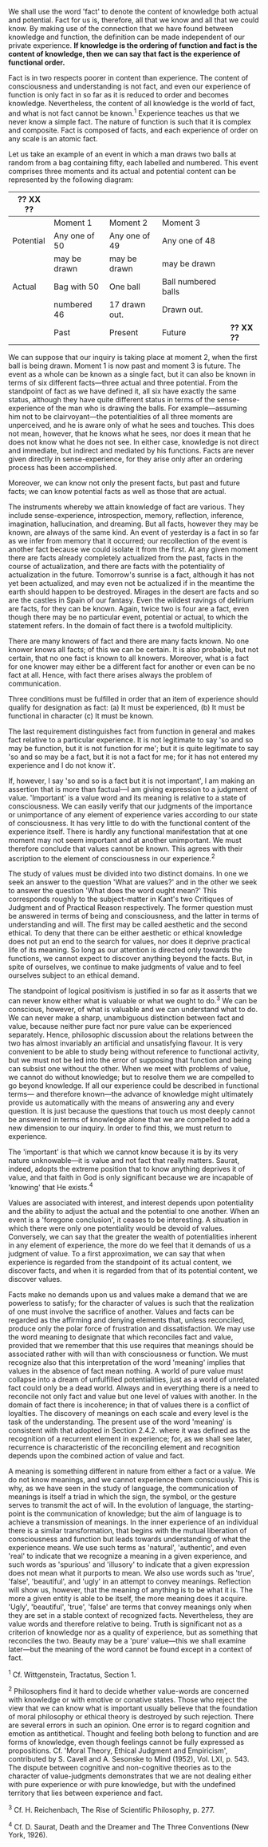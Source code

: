 We shall use the word 'fact' to denote the content of knowledge both actual and potential. Fact for us is, therefore, all that we know and all that we could know. By making use of the connection that we have found between knowledge and function, the definition can be made independent of our private experience. **If knowledge is the ordering of function and fact is the content of knowledge, then we can say that fact is the experience of functional order.**  

Fact is in two respects poorer in content than experience. The content of consciousness and understanding is not fact, and even our experience of function is only fact in so far as it is reduced to order and becomes knowledge. Nevertheless, the content of all knowledge is the world of fact, and what is not fact cannot be known.<sup>1</sup> Experience teaches us that we never know a simple fact. The nature of function is such that it is complex and composite. Fact is composed of facts, and each experience of order on any scale is an atomic fact. 

Let us take an example of an event in which a man draws two balls at random from a bag containing fifty, each labelled and numbered. This event comprises three moments and its actual and potential content can be represented by the following diagram: 

| ?? XX ??  |               |               |                     |              |
| --------- | ------------- | ------------- | ------------------- | ------------ |
|           | Moment 1      | Moment 2      | Moment 3            |              |
| Potential | Any one of 50 | Any one of 49 | Any one of 48       |              |
|           | may be drawn  | may be drawn  | may be drawn        |              |
| Actual    | Bag with 50   | One ball      | Ball numbered balls |              |
|           | numbered 46   | 17 drawn out. | Drawn out.          |              |
|           | Past          | Present       | Future              | **?? XX ??** |

We can suppose that our inquiry is taking place at moment 2, when the first ball is being drawn. Moment 1 is now past and moment 3 is future. The event as a whole can be known as a single fact, but it can also be known in terms of six different facts—three actual and three potential. From the standpoint of fact as we have defined it, all six have exactly the same status, although they have quite different status in terms of the sense-experience of the man who is drawing the balls. For example—assuming him not to be clairvoyant—the potentialities of all three moments are unperceived, and he is aware only of what he sees and touches. This does not mean, however, that he knows what he sees, nor does it mean that he does not know what he does not see. In either case, knowledge is not direct and immediate, but indirect and mediated by his functions. Facts are never given directly in sense-experience, for they arise only after an ordering process has been accomplished. 

 Moreover, we can know not only the present facts, but past and future facts; we can know potential facts as well as those that are actual. 
 
 The instruments whereby we attain knowledge of fact are various. They include sense-experience, introspection, memory, reflection, inference, imagination, hallucination, and dreaming. But all facts, however they may be known, are always of the same kind. An event of yesterday is a fact in so far as we infer from memory that it occurred; our recollection of the event is another fact because we could isolate it from the first. At any given moment there are facts already completely actualized from the past, facts in the course of actualization, and there are facts with the potentiality of actualization in the future. Tomorrow's sunrise is a fact, although it has not yet been actualized, and may even not be actualized if in the meantime the earth should happen to be destroyed. Mirages in the desert are facts and so are the castles in Spain of our fantasy. Even the wildest ravings of delirium are facts, for they can be known. Again, twice two is four are a fact, even though there may be no particular event, potential or actual, to which the statement refers. In the domain of fact there is a twofold multiplicity. 
 
 There are many knowers of fact and there are many facts known. No one knower knows all facts; of this we can be certain. It is also probable, but not certain, that no one fact is known to all knowers. Moreover, what is a fact for one knower may either be a different fact for another or even can be no fact at all. Hence, with fact there arises always the problem of communication. 
 
 Three conditions must be fulfilled in order that an item of experience should qualify for designation as fact: 
 (a) It must be experienced, 
 (b) It must be functional in character 
 (c) It must be known. 
 
 The last requirement distinguishes fact from function in general and makes fact relative to a particular experience. It is not legitimate to say 'so and so may be function, but it is not function for me'; but it is quite legitimate to say 'so and so may be a fact, but it is not a fact for me; for it has not entered my experience and I do not know it'. 
 
 If, however, I say 'so and so is a fact but it is not important', I am making an assertion that is more than factual—I am giving expression to a judgment of value. 'Important' is a value word and its meaning is relative to a state of consciousness. We can easily verify that our judgments of the importance or unimportance of any element of experience varies according to our state of consciousness. It has very little to do with the functional content of the experience itself. There is hardly any functional manifestation that at one moment may not seem important and at another unimportant. We must therefore conclude that values cannot be known. This agrees with their ascription to the element of consciousness in our experience.<sup>2</sup> 
 
 The study of values must be divided into two distinct domains. In one we seek an answer to the question 'What are values?' and in the other we seek to answer the question 'What does the word ought mean?' This corresponds roughly to the subject-matter in Kant's two Critiques of Judgment and of Practical Reason respectively. The former question must be answered in terms of being and consciousness, and the latter in terms of understanding and will. The first may be called aesthetic and the second ethical. To deny that there can be either aesthetic or ethical knowledge does not put an end to the search for values, nor does it deprive practical life of its meaning. So long as our attention is directed only towards the functions, we cannot expect to discover anything beyond the facts. But, in spite of ourselves, we continue to make judgments of value and to feel ourselves subject to an ethical demand. 
 
 The standpoint of logical positivism is justified in so far as it asserts that we can never know either what is valuable or what we ought to do.<sup>3</sup> We can be conscious, however, of what is valuable and we can understand what to do. We can never make a sharp, unambiguous distinction between fact and value, because neither pure fact nor pure value can be experienced separately. Hence, philosophic discussion about the relations between the two has almost invariably an artificial and unsatisfying flavour. It is very convenient to be able to study being without reference to functional activity, but we must not be led into the error of supposing that function and being can subsist one without the other. When we meet with problems of value, we cannot do without knowledge; but to resolve them we are compelled to go beyond knowledge. If all our experience could be described in functional terms— and therefore known—the advance of knowledge might ultimately provide us automatically with the means of answering any and every question. It is just because the questions that touch us most deeply cannot be answered in terms of knowledge alone that we are compelled to add a new dimension to our inquiry. In order to find this, we must return to experience. 
 
 The 'important' is that which we cannot know because it is by its very nature unknowable—it is value and not fact that really matters. Saurat, indeed, adopts the extreme position that to know anything deprives it of value, and that faith in God is only significant because we are incapable of 'knowing' that He exists.<sup>4</sup> 
 
 Values are associated with interest, and interest depends upon potentiality and the ability to adjust the actual and the potential to one another. When an event is a 'foregone conclusion', it ceases to be interesting. A situation in which there were only one potentiality would be devoid of values. Conversely, we can say that the greater the wealth of potentialities inherent in any element of experience, the more do we feel that it demands of us a judgment of value. To a first approximation, we can say that when experience is regarded from the standpoint of its actual content, we discover facts, and when it is regarded from that of its potential content, we discover values. 
 
 Facts make no demands upon us and values make a demand that we are powerless to satisfy; for the character of values is such that the realization of one must involve the sacrifice of another. Values and facts can be regarded as the affirming and denying elements that, unless reconciled, produce only the polar force of frustration and dissatisfaction. We may use the word meaning to designate that which reconciles fact and value, provided that we remember that this use requires that meanings should be associated rather with will than with consciousness or function. We must recognize also that this interpretation of the word 'meaning' implies that values in the absence of fact mean nothing. A world of pure value must collapse into a dream of unfulfilled potentialities, just as a world of unrelated fact could only be a dead world. Always and in everything there is a need to reconcile not only fact and value but one level of values with another. In the domain of fact there is incoherence; in that of values there is a conflict of loyalties. The discovery of meanings on each scale and every level is the task of the understanding. The present use of the word 'meaning' is consistent with that adopted in Section 2.4.2. where it was defined as the recognition of a recurrent element in experience; for, as we shall see later, recurrence is characteristic of the reconciling element and recognition depends upon the combined action of value and fact. 
 
 A meaning is something different in nature from either a fact or a value. We do not know meanings, and we cannot experience them consciously. This is why, as we have seen in the study of language, the communication of meanings is itself a triad in which the sign, the symbol, or the gesture serves to transmit the act of will. In the evolution of language, the starting-point is the communication of knowledge; but the aim of language is to achieve a transmission of meanings. In the inner experience of an individual there is a similar transformation, that begins with the mutual liberation of consciousness and function but leads towards understanding of what the experience means. We use such terms as 'natural', 'authentic', and even 'real' to indicate that we recognize a meaning in a given experience, and such words as 'spurious' and 'illusory' to indicate that a given expression does not mean what it purports to mean. We also use words such as 'true', 'false', 'beautiful', and 'ugly' in an attempt to convey meanings. Reflection will show us, however, that the meaning of anything is to be what it is. The more a given entity is able to be itself, the more meaning does it acquire. 'Ugly', 'beautiful', 'true', 'false' are terms that convey meanings only when they are set in a stable context of recognized facts. Nevertheless, they are value words and therefore relative to being. Truth is significant not as a criterion of knowledge nor as a quality of experience, but as something that reconciles the two. Beauty may be a 'pure' value—this we shall examine later—but the meaning of the word cannot be found except in a context of fact.


<sup>1</sup> Cf. Wittgenstein, Tractatus, Section 1.

 <sup>2</sup> Philosophers find it hard to decide whether value-words are concerned with knowledge or with emotive or conative states. Those who reject the view that we can know what is important usually believe that the foundation of moral philosophy or ethical theory is destroyed by such rejection. There are several errors in such an opinion. One error is to regard cognition and emotion as antithetical. Thought and feeling both belong to function and are forms of knowledge, even though feelings cannot be fully expressed as propositions. Cf. 'Moral Theory, Ethical Judgment and Empiricism', contributed by S. Cavell and A. Sesonske to Mind (1952), Vol. LXI, p. 543. The dispute between cognitive and non-cognitive theories as to the character of value-judgments demonstrates that we are not dealing either with pure experience or with pure knowledge, but with the undefined territory that lies between experience and fact. 
 
<sup>3</sup> Cf. H. Reichenbach, The Rise of Scientific Philosophy, p. 277.

<sup>4</sup> Cf. D. Saurat, Death and the Dreamer and The Three Conventions (New York, 1926).